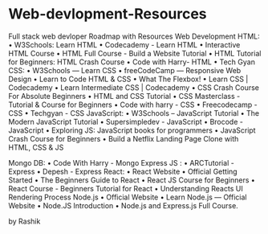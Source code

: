 # Web-devlopment-Resources
Full stack web devloper Roadmap with Resources
Web Development
HTML:
• W3Schools: Learn HTML
• Codecademy - Learn HTML
• Interactive HTML Course
• HTML Full Course - Build a Website Tutorial
• HTML Tutorial for Beginners: HTML Crash Course
• Code with Harry- HTML
• Tech Gyan
CSS: 
• W3Schools — Learn CSS
• freeCodeCamp — Responsive Web Design
• Learn to Code HTML & CSS
• What The Flexbox!
• Learn CSS | Codecademy
• Learn Intermediate CSS | Codecademy
• CSS Crash Course For Absolute Beginners
• HTML and CSS Tutorial
• CSS Masterclass - Tutorial & Course for Beginners
• Code with harry - CSS
• Freecodecamp - CSS
• Techgyan - CSS
JavaScript:
• W3Schools – JavaScript Tutorial
• The Modern JavaScript Tutorial
• Supersimpledev - JavaScript
• Brocode - JavaScript
• Exploring JS: JavaScript books for programmers
• JavaScript Crash Course for Beginners
• Build a Netflix Landing Page Clone with HTML, CSS & JS

Mongo DB:
• Code With Harry - Mongo
Express JS :
• ARCTutorial - Express
• Depesh - Express
React:
• React Website
• Official Getting Started
• The Beginners Guide to React
• React JS Course for Beginners
• React Course - Beginners Tutorial for React
• Understanding Reacts UI Rendering Process
Node.js
• Official Website
• Learn Node.js — Official Website
• Node.JS Introduction
• Node.js and Express.js Full Course.

by
Rashik
